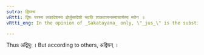 ```yaml
---
sutra: द्विषश्च
vRtti: द्विषः परस्य लङादेशस्य झेर्जुसादेशो भवति शाकटायनस्याचार्यस्य मतेन ॥
vRtti_eng: In the opinion of _Sakatayana_ only, \"_jus_\" is the substitute of \"_jhi_\", in the Imperfect after the verb \"_dvish_\"(to hate).

---
```

Thus अद्विषुः । But according to others, अद्विषन् ।